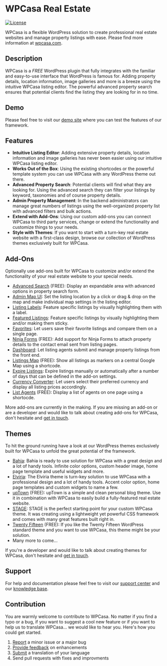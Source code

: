 # WPCasa Real Estate #
[![License](https://img.shields.io/badge/license-GPL%202.0%2B-lightgrey.svg?style=flat-square)](https://github.com/wpsight/wpcasa/blob/master/wpcasa/LICENSE)

WPCasa is a flexible WordPress solution to create professional real estate websites and manage property listings with ease. Please find more information at [wpcasa.com](https://wpcasa.com).

## Description
WPCasa is a *FREE* WordPress plugin that fully integrates with the familiar and easy-to-use interface that WordPress is famous for. Adding property details, location information, image galleries and more is a breeze using the intuitive WPCasa listing editor. The powerful advanced property search ensures that potential clients find the listing they are looking for in no time.

## Demo
Please feel free to visit our [demo site](http://demo.wpcasa.com/) where you can test the features of our framework.

## Features
* **Intuitive Listing Editor**: Adding extensive property details, location information and image galleries has never been easier using our intuitive WPCasa listing editor.
* **Works Out of the Box**: Using the existing shortcodes or the powerful template system you can use WPCasa with any WordPress theme out there.
* **Advanced Property Search**: Potential clients will find what they are looking for. Using the advanced search they can filter your listings by keyword, taxonomies and of course property details.
* **Admin Property Management**: In the backend administrators can manage great numbers of listings using the well-organized property list with advanced filters and bulk actions.
* **Extend with Add-Ons**: Using our custom add-ons you can connect WPCasa to third party services, change or extend the functionality and customize things to your needs.
* **Style with Themes**: If you want to start with a turn-key real estate website with a first-class design, browse our collection of WordPress themes exclusively built for WPCasa.

## Add-Ons
Optionally use add-ons built for WPCasa to customize and/or extend the functionality of your real estate website to your special needs.

* [Advanced Search](https://wpcasa.com/downloads/wpcasa-advanced-search/) (FREE): Display an expandable area with advanced options in property search form.
* [Admin Map UI](https://wpcasa.com/downloads/wpcasa-admin-map-ui/): Set the listing location by a click or drag & drop on the map and make individual map settings in the listing editor.
* [Listing Labels](https://wpcasa.com/downloads/wpcasa-listing-labels/): Feature specific listings by visually highlighting them with a label.
* [Featured Listings](https://wpcasa.com/downloads/wpcasa-featured-listings/): Feature specific listings by visually highlighting them and/or making them sticky.
* [Favorites](https://wpcasa.com/downloads/wpcasa-favorites/): Let users save their favorite listings and compare them on a single page.
* [Ninja Forms](https://wpcasa.com/downloads/wpcasa-ninja-forms/) (FREE): Add support for Ninja Forms to attach property details to the contact email sent from listing pages.
* [Dashboard](https://wpcasa.com/downloads/wpcasa-dashboard/): Let listing agents submit and manage property listings from the front end.
* [Listings Map](https://wpcasa.com/downloads/wpcasa-listings-map/) (FREE): Show all listings as markers on a central Google Map using a shortcode.
* [Expire Listings](https://wpcasa.com/downloads/wpcasa-expire-listings/): Expire listings manually or automatically after a number of days that can be defined in the add-on settings.
* [Currency Converter](https://wpcasa.com/downloads/wpcasa-currency-converter/): Let users select their preferred currency and display all listing prices accordingly.
* [List Agents](https://wpcasa.com/downloads/wpcasa-list-agents/) (FREE): Display a list of agents on one page using a shortocde.

More add-ons are currently in the making. If you are missing an add-on or are a developer and would like to talk about creating add-ons for WPCasa, don't hesitate and [get in touch](https://wpcasa.com/contact).

## Themes
To hit the ground running have a look at our WordPress themes exclusively built for WPCasa to unfold the great potential of the framework.

* [Bahia](https://wpcasa.com/downloads/wpcasa-bahia/): Bahia is ready to use solution for WPCasa with a great design and a lot of handy tools. Infinite color options, custom header image, home page template and useful widgets and more.
* [Elviria](https://wpcasa.com/downloads/wpcasa-elviria/): The Elviria theme is turn-key solution to use WPCasa with a professional design and a lot of handy tools. Accent color option, home page templates and custom widgets to name a few.
* [upTown](https://wpcasa.com/downloads/uptown/) (FREE): upTown is a simple and clean personal blog theme. Use it in combination with WPCasa to easily build a fully-featured real estate website.
* [STAGE](https://wpcasa.com/downloads/wpcasa-stage/): STAGE is the perfect starting point for your custom WPCasa theme. It was creating using a lightweight yet powerful CSS framework and comes with many great features built right in.
* [Twenty Fifteen](https://wpcasa.com/downloads/wpcasa-twentyfifteen/) (FREE): If you like the Twenty Fifteen WordPress standard theme and you want to use WPCasa, this theme might be your solution.
* Many more to come...

If you're a developer and would like to talk about creating themes for WPCasa, don't hesitate and [get in touch](https://wpcasa.com/contact).

## Support

For help and documentation please feel free to visit our [support center](https://wpcasa.com/support) and our [knowledge base](http://docs.wpsight.com/).

## Contribution

You are warmly welcome to contribute to WPCasa. No matter if you find a typo or a bug, if you want to suggest a cool new feature or if you want to help us to translate WPCasa... we would like to hear you. Here's how you could get started.

1. [Report](https://github.com/wpsight/wpcasa/issues) a minor issue or a major bug
2. [Provide feedback](https://github.com/wpsight/wpcasa/issues?direction=desc&labels=Enhancement&page=1&sort=created&state=open) on enhancements
3. [Submit](https://wpcasa.com/contact) a translation of your language
4. Send pull requests with fixes and improvments